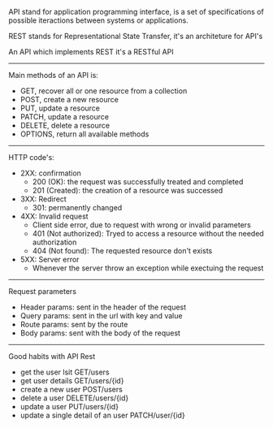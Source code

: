 API stand for application programming interface, is a set of specifications of possible iteractions between systems or applications.

REST stands for Representational State Transfer, it's an architeture for API's

An API which implements REST it's a RESTful API

---

Main methods of an API is:
* GET, recover all or one resource from a collection
* POST, create a new resource
* PUT, update a resource
* PATCH, update a resource
* DELETE, delete a resource
* OPTIONS, return all available methods

---

HTTP code's:
* 2XX: confirmation
    * 200 (OK): the request was successfully treated and completed
    * 201 (Created): the creation of a resource was successed
* 3XX: Redirect
    * 301: permanently changed
* 4XX: Invalid request
    * Client side error, due to request with wrong or invalid parameters
    * 401 (Not authorized): Tryed to access a resource without the needed authorization
    * 404 (Not found): The requested resource don't exists
* 5XX: Server error
    * Whenever the server throw an exception while exectuing the request

---

Request parameters
* Header params: sent in the header of the request
* Query params: sent in the url with key and value
* Route params: sent by the route
* Body params: sent with the body of the request

---

Good habits with API Rest
* get the user lsit GET/users
* get user details GET/users/{id}
* create a new user POST/users
* delete a user DELETE/users/{id}
* update a user PUT/users/{id}
* update a single detail of an user PATCH/user/{id}
